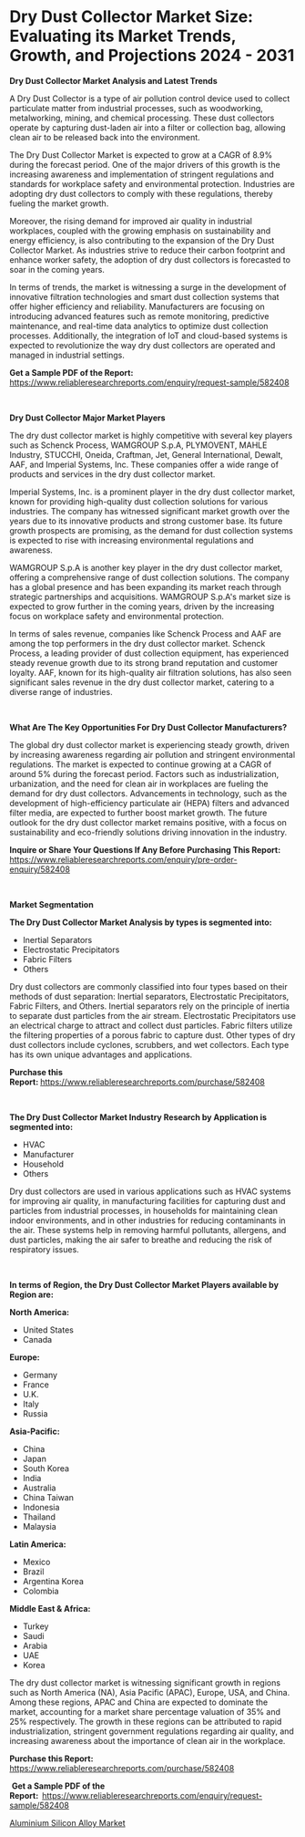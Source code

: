 <p><h1>Dry Dust Collector Market Size: Evaluating its Market Trends, Growth, and Projections 2024 - 2031</h1></p><p><strong>Dry Dust Collector Market Analysis and Latest Trends</strong></p>
<p><p>A Dry Dust Collector is a type of air pollution control device used to collect particulate matter from industrial processes, such as woodworking, metalworking, mining, and chemical processing. These dust collectors operate by capturing dust-laden air into a filter or collection bag, allowing clean air to be released back into the environment.</p><p>The Dry Dust Collector Market is expected to grow at a CAGR of 8.9% during the forecast period. One of the major drivers of this growth is the increasing awareness and implementation of stringent regulations and standards for workplace safety and environmental protection. Industries are adopting dry dust collectors to comply with these regulations, thereby fueling the market growth.</p><p>Moreover, the rising demand for improved air quality in industrial workplaces, coupled with the growing emphasis on sustainability and energy efficiency, is also contributing to the expansion of the Dry Dust Collector Market. As industries strive to reduce their carbon footprint and enhance worker safety, the adoption of dry dust collectors is forecasted to soar in the coming years.</p><p>In terms of trends, the market is witnessing a surge in the development of innovative filtration technologies and smart dust collection systems that offer higher efficiency and reliability. Manufacturers are focusing on introducing advanced features such as remote monitoring, predictive maintenance, and real-time data analytics to optimize dust collection processes. Additionally, the integration of IoT and cloud-based systems is expected to revolutionize the way dry dust collectors are operated and managed in industrial settings.</p></p>
<p><strong>Get a Sample PDF of the Report:&nbsp;</strong> <a href="https://www.reliableresearchreports.com/enquiry/request-sample/582408">https://www.reliableresearchreports.com/enquiry/request-sample/582408</a></p>
<p>&nbsp;</p>
<p><strong>Dry Dust Collector Major Market Players</strong></p>
<p><p>The dry dust collector market is highly competitive with several key players such as Schenck Process, WAMGROUP S.p.A, PLYMOVENT, MAHLE Industry, STUCCHI, Oneida, Craftman, Jet, General International, Dewalt, AAF, and Imperial Systems, Inc. These companies offer a wide range of products and services in the dry dust collector market.</p><p>Imperial Systems, Inc. is a prominent player in the dry dust collector market, known for providing high-quality dust collection solutions for various industries. The company has witnessed significant market growth over the years due to its innovative products and strong customer base. Its future growth prospects are promising, as the demand for dust collection systems is expected to rise with increasing environmental regulations and awareness.</p><p>WAMGROUP S.p.A is another key player in the dry dust collector market, offering a comprehensive range of dust collection solutions. The company has a global presence and has been expanding its market reach through strategic partnerships and acquisitions. WAMGROUP S.p.A's market size is expected to grow further in the coming years, driven by the increasing focus on workplace safety and environmental protection.</p><p>In terms of sales revenue, companies like Schenck Process and AAF are among the top performers in the dry dust collector market. Schenck Process, a leading provider of dust collection equipment, has experienced steady revenue growth due to its strong brand reputation and customer loyalty. AAF, known for its high-quality air filtration solutions, has also seen significant sales revenue in the dry dust collector market, catering to a diverse range of industries.</p></p>
<p>&nbsp;</p>
<p><strong>What Are The Key Opportunities For Dry Dust Collector Manufacturers?</strong></p>
<p><p>The global dry dust collector market is experiencing steady growth, driven by increasing awareness regarding air pollution and stringent environmental regulations. The market is expected to continue growing at a CAGR of around 5% during the forecast period. Factors such as industrialization, urbanization, and the need for clean air in workplaces are fueling the demand for dry dust collectors. Advancements in technology, such as the development of high-efficiency particulate air (HEPA) filters and advanced filter media, are expected to further boost market growth. The future outlook for the dry dust collector market remains positive, with a focus on sustainability and eco-friendly solutions driving innovation in the industry.</p></p>
<p><strong>Inquire or Share Your Questions If Any Before Purchasing This Report:</strong> <a href="https://www.reliableresearchreports.com/enquiry/pre-order-enquiry/582408">https://www.reliableresearchreports.com/enquiry/pre-order-enquiry/582408</a></p>
<p>&nbsp;</p>
<p><strong>Market Segmentation</strong></p>
<p><strong>The Dry Dust Collector Market Analysis by types is segmented into:</strong></p>
<p><ul><li>Inertial Separators</li><li>Electrostatic Precipitators</li><li>Fabric Filters</li><li>Others</li></ul></p>
<p><p>Dry dust collectors are commonly classified into four types based on their methods of dust separation: Inertial separators, Electrostatic Precipitators, Fabric Filters, and Others. Inertial separators rely on the principle of inertia to separate dust particles from the air stream. Electrostatic Precipitators use an electrical charge to attract and collect dust particles. Fabric filters utilize the filtering properties of a porous fabric to capture dust. Other types of dry dust collectors include cyclones, scrubbers, and wet collectors. Each type has its own unique advantages and applications.</p></p>
<p><strong>Purchase this Report:&nbsp;</strong><a href="https://www.reliableresearchreports.com/purchase/582408">https://www.reliableresearchreports.com/purchase/582408</a></p>
<p>&nbsp;</p>
<p><strong>The Dry Dust Collector Market Industry Research by Application is segmented into:</strong></p>
<p><ul><li>HVAC</li><li>Manufacturer</li><li>Household</li><li>Others</li></ul></p>
<p><p>Dry dust collectors are used in various applications such as HVAC systems for improving air quality, in manufacturing facilities for capturing dust and particles from industrial processes, in households for maintaining clean indoor environments, and in other industries for reducing contaminants in the air. These systems help in removing harmful pollutants, allergens, and dust particles, making the air safer to breathe and reducing the risk of respiratory issues.</p></p>
<p>&nbsp;</p>
<p><strong>In terms of Region, the Dry Dust Collector Market Players available by Region are:</strong></p>
<p>
    <p> <strong> North America: </strong>
        <ul>
            <li>United States</li>
            <li>Canada</li>
        </ul>
        </p> 
    <p> <strong> Europe: </strong>
        <ul>
            <li>Germany</li>
            <li>France</li>
            <li>U.K.</li>
            <li>Italy</li>
            <li>Russia</li>
        </ul>
        </p> 
    <p> <strong> Asia-Pacific: </strong>
        <ul>
            <li>China</li>
            <li>Japan</li>
            <li>South Korea</li>
            <li>India</li>
            <li>Australia</li>
            <li>China Taiwan</li>
            <li>Indonesia</li>
            <li>Thailand</li>
            <li>Malaysia</li>
        </ul>
        </p> 
    <p> <strong> Latin America: </strong>
        <ul>
            <li>Mexico</li>
            <li>Brazil</li>
            <li>Argentina Korea</li>
            <li>Colombia</li>
        </ul>
        </p> 
    <p> <strong> Middle East & Africa: </strong>
        <ul>
            <li>Turkey</li>
            <li>Saudi</li>
            <li>Arabia</li>
            <li>UAE</li>
            <li>Korea</li>
        </ul>
    </p>
    </p>
<p><p>The dry dust collector market is witnessing significant growth in regions such as North America (NA), Asia Pacific (APAC), Europe, USA, and China. Among these regions, APAC and China are expected to dominate the market, accounting for a market share percentage valuation of 35% and 25% respectively. The growth in these regions can be attributed to rapid industrialization, stringent government regulations regarding air quality, and increasing awareness about the importance of clean air in the workplace.</p></p>
<p><strong>Purchase this Report: </strong><a href="https://www.reliableresearchreports.com/purchase/582408">https://www.reliableresearchreports.com/purchase/582408</a></p>
<p>&nbsp;<strong>Get a Sample PDF of the Report:&nbsp;&nbsp;</strong><a href="https://www.reliableresearchreports.com/enquiry/request-sample/582408">https://www.reliableresearchreports.com/enquiry/request-sample/582408</a></p>
<p><strong></strong></p>
<p><p><a href="https://github.com/nathandecarvalho/Market-Research-Report-List-2/blob/main/aluminium-silicon-alloy-market.md">Aluminium Silicon Alloy Market</a></p></p>